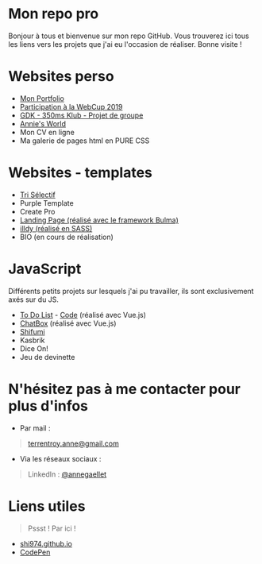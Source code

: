 # Mon repo pro

Bonjour à tous et bienvenue sur mon repo GitHub. Vous trouverez ici tous les liens vers les projets que j'ai eu l'occasion de réaliser. Bonne visite !

# Websites perso

  - [Mon Portfolio](https://shi974.github.io/)
  - [Participation à la WebCup 2019](http://humans-united.herokuapp.com)
  - [GDK - 350ms Klub - Projet de groupe](http://gdk-350ms.herokuapp.com)
  - [Annie's World](http://annie.atspace.eu/)
  - Mon CV en ligne
  - Ma galerie de pages html en PURE CSS


# Websites - templates
  - [Tri Sélectif](https://github.com/Shi974/Tri-Selectif)
  - Purple Template
  - Create Pro
  - [Landing Page (réalisé avec le framework Bulma)](https://github.com/Shi974/LandingPage)
  - [illdy (réalisé en SASS)](https://github.com/Shi974/illdy)
  - BIO (en cours de réalisation)

# JavaScript

Différents petits projets sur lesquels j'ai pu travailler, ils sont exclusivement axés sur du JS.

 - [To Do List](https://todo-list974.firebaseapp.com/) - [Code](https://github.com/Shi974/To-Do-List) (réalisé avec Vue.js)
 - [ChatBox](https://github.com/Shi974/chatbox) (réalisé avec Vue.js)
 - [Shifumi](https://github.com/Shi974/shifumi)
 - Kasbrik
 - Dice On!
 - Jeu de devinette

# N'hésitez pas à me contacter pour plus d'infos

- Par mail : 
> terrentroy.anne@gmail.com

- Via les réseaux sociaux :
> LinkedIn : [@annegaellet](https://www.linkedin.com/in/annegaellet/)

# Liens utiles
> Pssst ! Par ici !

- [shi974.github.io](http://shi974.github.io)
- [CodePen](https://codepen.io/shi974/)
